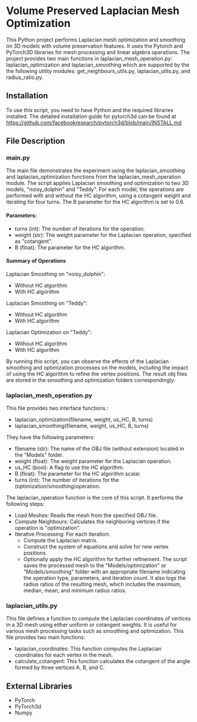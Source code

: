 # Volume Preserved Laplacian Mesh Optimization
This Python project performs Laplacian mesh optimization and smoothing on 3D models with volume preservation features. It uses the Pytorch and PyTorch3D libraries for mesh processing and linear algebra operations. The project provides two main functions in laplacian_mesh_operation.py: laplacian_optimization and laplacian_smoothing which are supported by the the following utility modules: get_neighbours_utils.py, laplacian_utils.py, and radius_ratio.py. 
## Installation 
To use this script, you need to have Python and the required libraries installed. The detailed installation guide for pytorch3d can be found at https://github.com/facebookresearch/pytorch3d/blob/main/INSTALL.md
## File Description
### main.py
The main file demonstrates the experiment using the laplacian_smoothing and laplacian_optimization functions from the laplacian_mesh_operation module. The script applies Laplacian smoothing and optimization to two 3D models, "noisy_dolphin" and "Teddy". For each model, the operations are performed with and without the HC algorithm, using a cotangent weight and iterating for four turns. The B parameter for the HC algorithm is set to 0.6.
#### Parameters:
- turns (int): The number of iterations for the operation.
- weight (str): The weight parameter for the Laplacian operation, specified as "cotangent".
- B (float): The parameter for the HC algorithm.
#### Summary of Operations
Laplacian Smoothing on "noisy_dolphin":

- Without HC algorithm
- With HC algorithm
  
Laplacian Smoothing on "Teddy":

- Without HC algorithm
- With HC algorithm
  
Laplacian Optimization on "Teddy":

- Without HC algorithm
- With HC algorithm
  
By running this script, you can observe the effects of the Laplacian smoothing and optimization processes on the models, including the impact of using the HC algorithm to refine the vertex positions. The result obj files are stored in the smoothing and optimization folders correspondingly.
### laplacian_mesh_operation.py
This file provides two interface functions :
- laplacian_optimization(filename, weight, us_HC, B, turns)
- laplacian_smoothing(filename, weight, us_HC, B, turns)

They have the following parameters:

- filename (str): The name of the OBJ file (without extension) located in the "Models" folder.
- weight (float): The weight parameter for the Laplacian operation.
- us_HC (bool): A flag to use the HC algorithm.
- B (float): The parameter for the HC algorithm scalar.
- turns (int): The number of iterations for the (optimization/smoothing)operation.
  
The laplacian_operation function is the core of this script. It performs the following steps:
- Load Meshes: Reads the mesh from the specified OBJ file.
- Compute Neighbours: Calculates the neighboring vertices if the operation is "optimization".
- Iterative Processing: For each iteration:
  * Compute the Laplacian matrix.
  * Construct the system of equations and solve for new vertex positions.
  * Optionally apply the HC algorithm for further refinement.
The script saves the processed mesh to the "Models/optimization" or "Models/smoothing" folder with an appropriate filename indicating the operation type, parameters, and iteration count. It also logs the radius ratios of the resulting mesh, which includes the maximum, median, mean, and minimum radius ratios.

### laplacian_utils.py
This file defines a function to compute the Laplacian coordinates of vertices in a 3D mesh using either uniform or cotangent weights. It is useful for various mesh processing tasks such as smoothing and optimization.
This file provides two main functions:
- laplacian_coordinates: This function computes the Laplacian coordinates for each vertex in the mesh.
- calculate_cotangent: This function calculates the cotangent of the angle formed by three vertices A, B, and C.
## External Libraries
- PyTorch
- PyTorch3d
- Numpy
